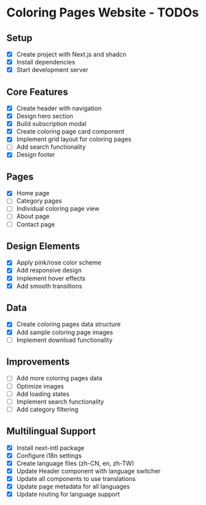 # Coloring Pages Website - TODOs

## Setup
- [x] Create project with Next.js and shadcn
- [x] Install dependencies
- [x] Start development server

## Core Features
- [x] Create header with navigation
- [x] Design hero section
- [x] Build subscription modal
- [x] Create coloring page card component
- [x] Implement grid layout for coloring pages
- [ ] Add search functionality
- [x] Design footer

## Pages
- [x] Home page
- [ ] Category pages
- [ ] Individual coloring page view
- [ ] About page
- [ ] Contact page

## Design Elements
- [x] Apply pink/rose color scheme
- [x] Add responsive design
- [x] Implement hover effects
- [x] Add smooth transitions

## Data
- [x] Create coloring pages data structure
- [x] Add sample coloring page images
- [ ] Implement download functionality

## Improvements
- [ ] Add more coloring pages data
- [ ] Optimize images
- [ ] Add loading states
- [ ] Implement search functionality
- [ ] Add category filtering

## Multilingual Support
- [x] Install next-intl package
- [x] Configure i18n settings
- [x] Create language files (zh-CN, en, zh-TW)
- [x] Update Header component with language switcher
- [x] Update all components to use translations
- [x] Update page metadata for all languages
- [x] Update routing for language support
